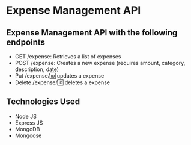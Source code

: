 # Expense Management API
## Expense Management API with the following endpoints
- GET /expense: Retrieves a list of expenses
- POST /expense: Creates a new expense (requires amount, category, description, date)
- Put /expense/:id: updates a expense
- Delete /expense/:id: deletes a expense

## Technologies Used
- Node JS
- Express JS
- MongoDB
- Mongoose